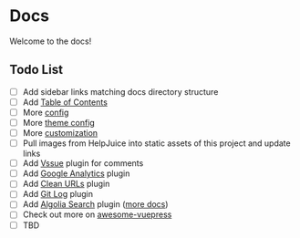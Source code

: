 # Docs

Welcome to the docs!

## Todo List

- [ ] Add sidebar links matching docs directory structure
- [ ] Add [Table of Contents](https://vuepress.vuejs.org/guide/markdown.html#table-of-contents)
- [ ] More [config](https://vuepress.vuejs.org/config/)
- [ ] More [theme config](https://vuepress.vuejs.org/theme/default-theme-config.html)
- [ ] More [customization](https://vuepress.vuejs.org/guide/markdown.html)
- [ ] Pull images from HelpJuice into static assets of this project and update links
- [ ] Add [Vssue](https://vssue.js.org/) plugin for comments
- [ ] Add [Google Analytics](https://v1.vuepress.vuejs.org/plugin/official/plugin-google-analytics.html) plugin
- [ ] Add [Clean URLs](https://vuepress.github.io/en/plugins/clean-urls) plugin
- [ ] Add [Git Log](https://vuepress.github.io/en/plugins/git-log/) plugin
- [ ] Add [Algolia Search](https://community.algolia.com/docsearch/) plugin ([more docs](https://vuepress.vuejs.org/theme/default-theme-config.html#algolia-docsearch))
- [ ] Check out more on [awesome-vuepress](https://github.com/vuepressjs/awesome-vuepress)
- [ ] TBD
